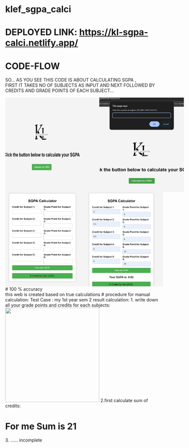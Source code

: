 # klef_sgpa_calci
# DEPLOYED LINK: https://kl-sgpa-calci.netlify.app/
# CODE-FLOW
SO... AS YOU SEE THIS CODE IS ABOUT CALCULATING SGPA ,<br>
FIRST IT TAKES NO OF SUBJECTS AS INPUT AND NEXT FOLLOWED BY CREDITS AND GRADE POINTS OF EACH SUBJECT...<br>
<div style="display: flex; justify-content: space-around;">
    <img src="https://github.com/saimahendra282/klef_sgpa_calci/blob/989660f85085b287ef0f9b20939bf1c5deb9798a/assets/Screenshot%202024-06-21%20105437.png" alt="Initial Input Screen" height="300" width="300">
    <img src="https://github.com/saimahendra282/klef_sgpa_calci/blob/989660f85085b287ef0f9b20939bf1c5deb9798a/assets/Screenshot%202024-06-21%20105954.png" alt="Entering Credits and Grade Points" height="300" width="300">
</div>

<div style="display: flex; justify-content: space-around;">
    <img src="https://github.com/saimahendra282/klef_sgpa_calci/blob/989660f85085b287ef0f9b20939bf1c5deb9798a/assets/Screenshot%202024-06-21%20110026.png" alt="Calculation Result" height="300" width="300">
    <img src="https://github.com/saimahendra282/klef_sgpa_calci/blob/bb89a2469fc6b46ef9669a7a7e24f90bfa763df4/assets/Screenshot%202024-06-21%20110057.png" alt="Final SGPA Display" height="300" width="300">
</div>
# 100 % accuracy<br>
this web is created based on true calculations
# procedure for manual calculation:
Test Case : my 1st year sem 2 result calculation:
1. write down all your grade points and credits for each subjects:
<img height="300" width="300" src="https://github.com/saimahendra282/klef_sgpa_calci/assets/118994059/35af0b99-3775-4f8f-9965-8445d55f77b5">
2.first calculate sum of credits:
<h1>For me Sum is 21</h1>
3. ...... incomplete
